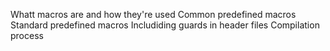 Whatt macros are and how they're used Common predefined macros Standard predefined macros Includiding guards in header files Compilation process
